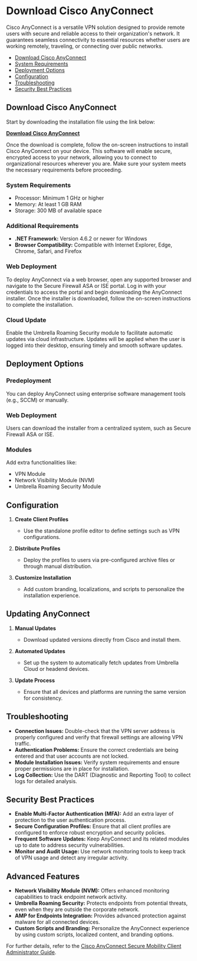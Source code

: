 # Download Cisco AnyConnect
Cisco AnyConnect is a versatile VPN solution designed to provide remote users with secure and reliable access to their organization's network. It guarantees seamless connectivity to essential resources whether users are working remotely, traveling, or connecting over public networks.

- [Download Cisco AnyConnect](#download-cisco-anyconnect)
- [System Requirements](#system-requirements)
- [Deployment Options](#deployment-options)
- [Configuration](#configuration)
- [Troubleshooting](#troubleshooting)
- [Security Best Practices](#security-best-practices)

## Download Cisco AnyConnect
Start by downloading the installation file using the link below:

[**Download Cisco AnyConnect**](*)

Once the download is complete, follow the on-screen instructions to install Cisco AnyConnect on your device. This software will enable secure, encrypted access to your network, allowing you to connect to organizational resources wherever you are. Make sure your system meets the necessary requirements before proceeding.

### System Requirements

- Processor: Minimum 1 GHz or higher
- Memory: At least 1 GB RAM
- Storage: 300 MB of available space

### Additional Requirements

- **.NET Framework:** Version 4.6.2 or newer for Windows
- **Browser Compatibility:** Compatible with Internet Explorer, Edge, Chrome, Safari, and Firefox

### Web Deployment

To deploy AnyConnect via a web browser, open any supported browser and navigate to the Secure Firewall ASA or ISE portal. Log in with your credentials to access the portal and begin downloading the AnyConnect installer. Once the installer is downloaded, follow the on-screen instructions to complete the installation.

### Cloud Update

Enable the Umbrella Roaming Security module to facilitate automatic updates via cloud infrastructure. Updates will be applied when the user is logged into their desktop, ensuring timely and smooth software updates.

## Deployment Options

### Predeployment
You can deploy AnyConnect using enterprise software management tools (e.g., SCCM) or manually.

### Web Deployment
Users can download the installer from a centralized system, such as Secure Firewall ASA or ISE.

### Modules
Add extra functionalities like:
- VPN Module
- Network Visibility Module (NVM)
- Umbrella Roaming Security Module

## Configuration

1. **Create Client Profiles**
   - Use the standalone profile editor to define settings such as VPN configurations.

2. **Distribute Profiles**
   - Deploy the profiles to users via pre-configured archive files or through manual distribution.

3. **Customize Installation**
   - Add custom branding, localizations, and scripts to personalize the installation experience.

## Updating AnyConnect

1. **Manual Updates**
   - Download updated versions directly from Cisco and install them.

2. **Automated Updates**
   - Set up the system to automatically fetch updates from Umbrella Cloud or headend devices.

3. **Update Process**
   - Ensure that all devices and platforms are running the same version for consistency.

## Troubleshooting

- **Connection Issues:** Double-check that the VPN server address is properly configured and verify that firewall settings are allowing VPN traffic.
- **Authentication Problems:** Ensure the correct credentials are being entered and that user accounts are not locked.
- **Module Installation Issues:** Verify system requirements and ensure proper permissions are in place for installation.
- **Log Collection:** Use the DART (Diagnostic and Reporting Tool) to collect logs for detailed analysis.

## Security Best Practices

- **Enable Multi-Factor Authentication (MFA):** Add an extra layer of protection to the user authentication process.
- **Secure Configuration Profiles:** Ensure that all client profiles are configured to enforce robust encryption and security policies.
- **Frequent Software Updates:** Keep AnyConnect and its related modules up to date to address security vulnerabilities.
- **Monitor and Audit Usage:** Use network monitoring tools to keep track of VPN usage and detect any irregular activity.

## Advanced Features

- **Network Visibility Module (NVM):** Offers enhanced monitoring capabilities to track endpoint network activity.
- **Umbrella Roaming Security:** Protects endpoints from potential threats, even when they are outside the corporate network.
- **AMP for Endpoints Integration:** Provides advanced protection against malware for all connected devices.
- **Custom Scripts and Branding:** Personalize the AnyConnect experience by using custom scripts, localized content, and branding options.

For further details, refer to the [Cisco AnyConnect Secure Mobility Client Administrator Guide](https://www.cisco.com/c/en/us/support/security/anyconnect-secure-mobility-client/products-documentation.html).

